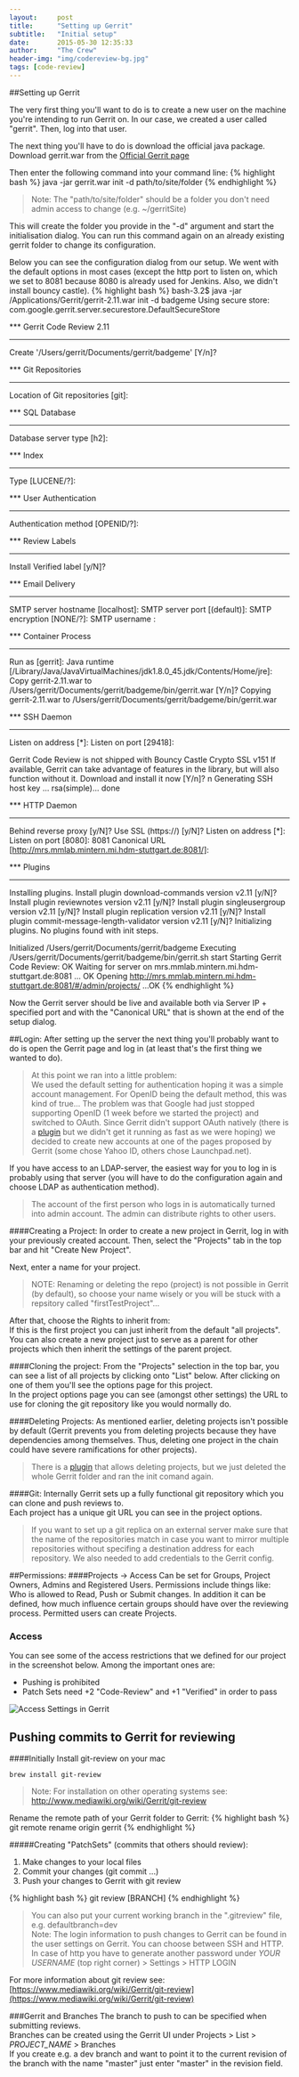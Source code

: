 ```yaml
---
layout:     post
title:      "Setting up Gerrit"
subtitle:   "Initial setup"
date:       2015-05-30 12:35:33
author:     "The Crew"
header-img: "img/codereview-bg.jpg"
tags: [code-review]
---
```


##Setting up Gerrit

The very first thing you'll want to do is to create a new user on the machine you're intending to run Gerrit on. In our case, we created a user called "gerrit". Then, log into that user.

The next thing you'll have to do is download the official java package.<br>
Download gerrit.war from the [Official Gerrit page](https://code.google.com/p/gerrit)

Then enter the following command into your command line:
{% highlight bash %}
java -jar gerrit.war init -d path/to/site/folder
{% endhighlight %}

> Note: The "path/to/site/folder" should be a folder you don't need admin access to change (e.g. ~/gerritSite)

This will create the folder you provide in the "-d" argument and start the initialisation dialog. You can run this command again on an already existing gerrit folder to change its configuration.

Below you can see the configuration dialog from our setup. We went with the default options in most cases (except the http port to listen on, which we set to 8081 because 8080 is already used for Jenkins. Also, we didn't install bouncy castle).
{% highlight bash %}
bash-3.2$ java -jar /Applications/Gerrit/gerrit-2.11.war init -d badgeme
Using secure store: com.google.gerrit.server.securestore.DefaultSecureStore

*** Gerrit Code Review 2.11
*** 

Create '/Users/gerrit/Documents/gerrit/badgeme' [Y/n]? 

*** Git Repositories
*** 

Location of Git repositories   [git]: 

*** SQL Database
*** 

Database server type           [h2]: 

*** Index
*** 

Type                           [LUCENE/?]: 

*** User Authentication
*** 

Authentication method          [OPENID/?]: 

*** Review Labels
*** 

Install Verified label         [y/N]? 

*** Email Delivery
*** 

SMTP server hostname           [localhost]: 
SMTP server port               [(default)]: 
SMTP encryption                [NONE/?]: 
SMTP username                  : 

*** Container Process
*** 

Run as                         [gerrit]: 
Java runtime                   [/Library/Java/JavaVirtualMachines/jdk1.8.0_45.jdk/Contents/Home/jre]: 
Copy gerrit-2.11.war to /Users/gerrit/Documents/gerrit/badgeme/bin/gerrit.war [Y/n]? 
Copying gerrit-2.11.war to /Users/gerrit/Documents/gerrit/badgeme/bin/gerrit.war

*** SSH Daemon
*** 

Listen on address              [*]: 
Listen on port                 [29418]: 

Gerrit Code Review is not shipped with Bouncy Castle Crypto SSL v151
  If available, Gerrit can take advantage of features
  in the library, but will also function without it.
Download and install it now [Y/n]? n
Generating SSH host key ... rsa(simple)... done

*** HTTP Daemon
*** 

Behind reverse proxy           [y/N]? 
Use SSL (https://)             [y/N]? 
Listen on address              [*]: 
Listen on port                 [8080]: 8081
Canonical URL                  [http://mrs.mmlab.mintern.mi.hdm-stuttgart.de:8081/]: 

*** Plugins
*** 

Installing plugins.
Install plugin download-commands version v2.11 [y/N]? 
Install plugin reviewnotes version v2.11 [y/N]? 
Install plugin singleusergroup version v2.11 [y/N]? 
Install plugin replication version v2.11 [y/N]? 
Install plugin commit-message-length-validator version v2.11 [y/N]? 
Initializing plugins.
No plugins found with init steps.

Initialized /Users/gerrit/Documents/gerrit/badgeme
Executing /Users/gerrit/Documents/gerrit/badgeme/bin/gerrit.sh start
Starting Gerrit Code Review: OK
Waiting for server on mrs.mmlab.mintern.mi.hdm-stuttgart.de:8081 ... OK
Opening http://mrs.mmlab.mintern.mi.hdm-stuttgart.de:8081/#/admin/projects/ ...OK
{% endhighlight %}

Now the Gerrit server should be live and available both via Server IP + specified port and with the "Canonical URL" that is shown at the end of the setup dialog.

##Login:
After setting up the server the next thing you'll probably want to do is open the Gerrit page and log in (at least that's the first thing we wanted to do).

> At this point we ran into a little problem:<br>
> We used the default setting for authentication hoping it was a simple account management. For OpenID being the default method, this was kind of true... The problem was that Google had just stopped supporting OpenID (1 week before we started the project) and switched to OAuth. Since Gerrit didn't support OAuth natively (there is a [plugin](https://github.com/davido/gerrit-oauth-provider "plugin") but we didn't get it running as fast as we were hoping) we decided to create new accounts at one of the pages proposed by Gerrit (some chose Yahoo ID, others chose Launchpad.net).

If you have access to an LDAP-server, the easiest way for you to log in is probably using that server (you will have to do the configuration again and choose LDAP as authentication method).

> The account of the first person who logs in is automatically turned into admin account.
> The admin can distribute rights to other users.


####Creating a Project:
In order to create a new project in Gerrit, log in with your previously created account. Then, select the "Projects" tab in the top bar and hit "Create New Project".

Next, enter a name for your project.
>NOTE: Renaming or deleting the repo (project) is not possible in Gerrit (by default), so choose your name wisely or you will be stuck with a repsitory called "firstTestProject"...

After that, choose the Rights to inherit from:<br>
If this is the first project you can just inherit from the default "all projects". You can also create a new project just to serve as a parent for other projects which then inherit the settings of the parent project.

####Cloning the project:
From the "Projects" selection in the top bar, you can see a list of all projects by clicking onto "List" below. After clicking on one of them you'll see the options page for this project.<br>
In the project options page you can see (amongst other settings) the URL to use for cloning the git repository like you would normally do.

####Deleting Projects:
As mentioned earlier, deleting projects isn't possible by default (Gerrit prevents you from deleting projects because they have dependencies among themselves. Thus, deleting one project in the chain could have severe ramifications for other projects).<br>
> There is a [plugin](https://gerrit-review.googlesource.com/#/admin/projects/plugins/delete-project) that allows deleting projects, but we just deleted the whole Gerrit folder and ran the init comand again.

####Git:
Internally Gerrit sets up a fully functional git repository which you can clone and push reviews to.<br>
Each project has a unique git URL you can see in the project options.
> If you want to set up a git replica on an external server make sure that the name of the repositories match in case you want to mirror multiple repositories without specifing a destination address for each repository. We also needed to add credentials to the Gerrit config. 

##Permissions:
####Projects -> Access
Can be set for Groups, Project Owners, Admins and Registered Users.
Permissions include things like: Who is allowed to Read, Push or Submit changes. 
In addition it can be defined, how much influence certain groups should have over the reviewing process.
Permitted users can create Projects.


### Access
You can see some of the access restrictions that we defined for our project in the screenshot below. Among the important ones are:

- Pushing is prohibited
- Patch Sets need +2 "Code-Review" and +1 "Verified" in order to pass

![Access Settings in Gerrit](/img/gerrit/project_access_settings_gerrit.PNG)<br>

## Pushing commits to Gerrit for reviewing
####Initially
Install git-review on your mac 

	brew install git-review
> Note: For installation on other operating systems see: http://www.mediawiki.org/wiki/Gerrit/git-review

Rename the remote path of your Gerrit folder to Gerrit:
{% highlight bash %}
git remote rename origin gerrit
{% endhighlight %}
<br>

#####Creating "PatchSets" (commits that others should review):
1. Make changes to your local files
2. Commit your changes (git commit ...)
3. Push your changes to Gerrit with git review
 
{% highlight bash %}
git review [BRANCH]
{% endhighlight %}
> You can also put your current working branch in the ".gitreview" file, e.g. defaultbranch=dev<br>
> Note: The login information to push changes to Gerrit can be found in the user settings on Gerrit. You can choose between SSH and HTTP. In case of http you have to generate another password under *YOUR USERNAME* (top right corner) > Settings  > HTTP LOGIN

For more information about git review see:<br>
[https://www.mediawiki.org/wiki/Gerrit/git-review](https://www.mediawiki.org/wiki/Gerrit/git-review)

###Gerrit and Branches
The branch to push to can be specified when submitting reviews.<br>
Branches can be created using the Gerrit UI under Projects > List > *PROJECT_NAME* > Branches<br>
If you create e.g. a dev branch and want to point it to the current revision of the branch with the name "master" just enter "master" in the revision field.